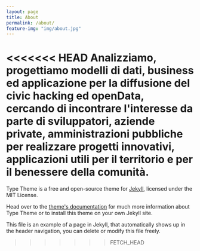 ```yaml
---
layout: page
title: About
permalink: /about/
feature-img: "img/about.jpg"
---
```


<<<<<<< HEAD
Analizziamo, progettiamo modelli di dati, business ed applicazione per la diffusione del civic hacking ed openData, cercando di incontrare l'interesse da parte di sviluppatori, aziende private, amministrazioni pubbliche per realizzare progetti innovativi, applicazioni utili per il territorio e per il benessere della comunità.
=======
Type Theme is a free and open-source theme for [Jekyll](http://jekyllrb.com/), licensed under the MIT License.

Head over to the [theme's documentation](https://rohanchandra.github.io/project/type/) for much more information about Type Theme or to install this theme on your own Jekyll site.

This file is an example of a page in Jekyll, that automatically shows up in the header navigation, you can delete or modify this file freely.
>>>>>>> FETCH_HEAD

